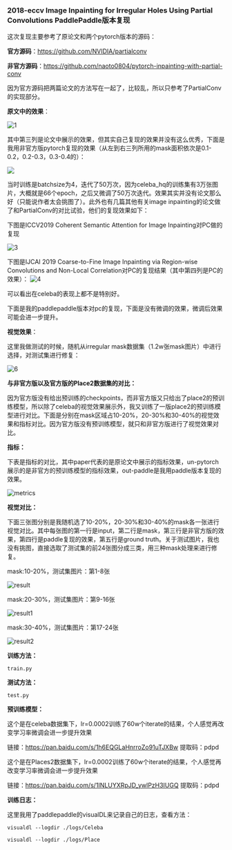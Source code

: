 ### 2018-eccv Image Inpainting for Irregular Holes Using Partial Convolutions PaddlePaddle版本复现

这次复现主要参考了原论文和两个pytorch版本的源码：

**官方源码**：https://github.com/NVIDIA/partialconv

**非官方源码**：https://github.com/naoto0804/pytorch-inpainting-with-partial-conv

因为官方源码把两篇论文的方法写在一起了，比较乱，所以只参考了PartialConv的实现部分。

**原文中的效果**：

![1](./images/1.png)

其中第三列是论文中展示的效果，但其实自己复现的效果并没有这么优秀，下面是我用非官方版pytorch复现的效果（从左到右三列所用的mask面积依次是0.1-0.2，0.2-0.3，0.3-0.4的）：

<img src="./images/2.jpg">

当时训练是batchsize为4，迭代了50万次，因为celeba_hq的训练集有3万张图片，大概就是66个epoch，之后又微调了50万次迭代。效果其实并没有论文那么好（只能说作者太会挑图了）。此外也有几篇其他有关image inpainting的论文做了和PartialConv的对比试验，他们的复现效果如下：

下图是ICCV2019 Coherent Semantic Attention for Image Inpainting对PC做的复现

![3](./images/3.png)

下图是IJCAI 2019 Coarse-to-Fine Image Inpainting via Region-wise Convolutions and Non-Local Correlation对PC的复现结果（其中第四列是PC的效果）：
![4](./images/4.png)

可以看出在celeba的表现上都不是特别好。

下面是我的paddlepaddle版本对pc的复现，下面是没有微调的效果，微调后效果可能会进一步提升。

**视觉效果**：

这里我做测试的时候，随机从irregular mask数据集（1.2w张mask图片）中进行选择，对测试集进行修复：

![6](./images/6.jpg)

**与非官方版以及官方版的Place2数据集的对比：**

​	因为官方版没有给出预训练的checkpoints，而非官方版又只给出了place2的预训练模型，所以除了celeba的视觉效果展示外，我又训练了一版place2的预训练模型进行对比。下面是分别在mask区域占10-20%，20-30%和30-40%的视觉效果和指标对比。因为官方版没有预训练模型，就只和非官方版进行了视觉效果对比。

**指标：**

下表是指标的对比，其中paper代表的是原论文中展示的指标效果，un-pytorch展示的是非官方的预训练模型的指标效果，out-paddle是我用paddle版本复现的效果。

![metrics](./images/metrics.png)

**视觉对比：**

下面三张图分别是我随机选了10-20%，20-30%和30-40%的mask各一张进行视觉对比。其中每张图的第一行是input，第二行是mask，第三行是非官方版的效果，第四行是paddle复现的效果，第五行是ground truth。关于测试图片，我也没有挑图，直接选取了测试集的前24张图分成三类，用三种mask处理来进行修复。

mask:10-20%，测试集图片：第1-8张

![result](./images/result2.jpg)

mask:20-30%，测试集图片：第9-16张

![result1](./images/result1.jpg)

mask:30-40%，测试集图片：第17-24张

![result2](./images/result.jpg)

**训练方法：**

```
train.py
```

**测试方法：**

```
test.py
```

**预训练模型：**

这个是在celeba数据集下，lr=0.0002训练了60w个iterate的结果，个人感觉再改变学习率微调会进一步提升效果

链接：https://pan.baidu.com/s/1h6EQGLaHnrroZo91uTJXBw 
提取码：pdpd

这个是在Places2数据集下，lr=0.0002训练了60w个iterate的结果，个人感觉再改变学习率微调会进一步提升效果

链接：https://pan.baidu.com/s/1INLUYXRpJD_ywlPzH3IUGQ 
提取码：pdpd

**训练日志：**

这里我用了paddlepaddle的visualDL来记录自己的日志，查看方法：

```
visualdl --logdir ./logs/Celeba
```

```
visualdl --logdir ./logs/Place
```

